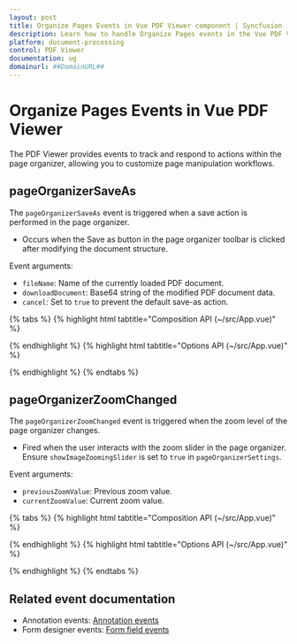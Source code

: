 ```yaml
---
layout: post
title: Organize Pages Events in Vue PDF Viewer component | Syncfusion
description: Learn how to handle Organize Pages events in the Vue PDF Viewer, including save-as and zoom-changed events for the page organizer.
platform: document-processing
control: PDF Viewer
documentation: ug
domainurl: ##DomainURL##
---
```


# Organize Pages Events in Vue PDF Viewer

The PDF Viewer provides events to track and respond to actions within the page organizer, allowing you to customize page manipulation workflows.

## pageOrganizerSaveAs

The `pageOrganizerSaveAs` event is triggered when a save action is performed in the page organizer.

- Occurs when the Save as button in the page organizer toolbar is clicked after modifying the document structure.

Event arguments:

- `fileName`: Name of the currently loaded PDF document.
- `downloadDocument`: Base64 string of the modified PDF document data.
- `cancel`: Set to `true` to prevent the default save-as action.

{% tabs %}
{% highlight html tabtitle="Composition API (~/src/App.vue)" %}

<template>
  <div id="app">
    <ejs-pdfviewer id="pdfViewer"
                   ref="pdfviewer"
                   :documentPath="documentPath"
                   :resourceUrl="resourceUrl"
                   :pageOrganizerSaveAs="onSaveAs">
    </ejs-pdfviewer>
  </div>
</template>

<script setup>
  import { PdfViewerComponent as EjsPdfviewer, Toolbar, Magnification, Navigation, LinkAnnotation, ThumbnailView, BookmarkView,
    TextSelection, Annotation, FormDesigner, FormFields, PageOrganizer } from '@syncfusion/ej2-vue-pdfviewer';
  import { provide, ref } from 'vue';

  const pdfviewer = ref(null);
  const documentPath = "https://cdn.syncfusion.com/content/pdf/pdf-succinctly.pdf";
  const resourceUrl = "https://cdn.syncfusion.com/ej2/31.2.2/dist/ej2-pdfviewer-lib";

  provide('PdfViewer', [Toolbar, Magnification, Navigation, LinkAnnotation, ThumbnailView, BookmarkView,
    TextSelection, Annotation, FormDesigner, FormFields, PageOrganizer]);

  const onSaveAs = function(args) {
    console.log('File Name is ' + args.fileName);
    console.log('Document data ' + args.downloadDocument);
    // args.cancel = true; // Uncomment to prevent default Save As
  };
</script>

{% endhighlight %}
{% highlight html tabtitle="Options API (~/src/App.vue)" %}

<template>
  <div id="app">
    <ejs-pdfviewer id="pdfViewer"
                   ref="pdfviewer"
                   :documentPath="documentPath"
                   :resourceUrl="resourceUrl"
                   :pageOrganizerSaveAs="onSaveAs">
    </ejs-pdfviewer>
  </div>
</template>

<script>
  import { PdfViewerComponent, Toolbar, Magnification, Navigation, LinkAnnotation, ThumbnailView, BookmarkView,
    TextSelection, Annotation, FormDesigner, FormFields, PageOrganizer } from '@syncfusion/ej2-vue-pdfviewer';

  export default {
    name: 'App',
    components: { 'ejs-pdfviewer': PdfViewerComponent },
    data() {
      return {
        documentPath: 'https://cdn.syncfusion.com/content/pdf/pdf-succinctly.pdf',
        resourceUrl: 'https://cdn.syncfusion.com/ej2/31.2.2/dist/ej2-pdfviewer-lib'
      };
    },
    provide: {
      PdfViewer: [Toolbar, Magnification, Navigation, LinkAnnotation, ThumbnailView, BookmarkView,
        TextSelection, Annotation, FormDesigner, FormFields, PageOrganizer]
    },
    methods: {
      onSaveAs(args) {
        console.log('File Name is ' + args.fileName);
        console.log('Document data ' + args.downloadDocument);
        // args.cancel = true; // Uncomment to prevent default Save As
      }
    }
  };
</script>

{% endhighlight %}
{% endtabs %}

## pageOrganizerZoomChanged

The `pageOrganizerZoomChanged` event is triggered when the zoom level of the page organizer changes.

- Fired when the user interacts with the zoom slider in the page organizer. Ensure `showImageZoomingSlider` is set to `true` in `pageOrganizerSettings`.

Event arguments:

- `previousZoomValue`: Previous zoom value.
- `currentZoomValue`: Current zoom value.

{% tabs %}
{% highlight html tabtitle="Composition API (~/src/App.vue)" %}

<template>
  <div id="app">
    <ejs-pdfviewer id="pdfViewer"
                   ref="pdfviewer"
                   :documentPath="documentPath"
                   :resourceUrl="resourceUrl"
                   :pageOrganizerZoomChanged="onZoomChanged"
                   :pageOrganizerSettings="pageOrganizerSettings">
    </ejs-pdfviewer>
  </div>
</template>

<script setup>
  import { PdfViewerComponent as EjsPdfviewer, Toolbar, Magnification, Navigation, LinkAnnotation, ThumbnailView, BookmarkView,
    TextSelection, Annotation, FormDesigner, FormFields, PageOrganizer } from '@syncfusion/ej2-vue-pdfviewer';
  import { provide, ref } from 'vue';

  const pdfviewer = ref(null);
  const documentPath = "https://cdn.syncfusion.com/content/pdf/pdf-succinctly.pdf";
  const resourceUrl = "https://cdn.syncfusion.com/ej2/31.2.2/dist/ej2-pdfviewer-lib";
  const pageOrganizerSettings = { showImageZoomingSlider: true };

  provide('PdfViewer', [Toolbar, Magnification, Navigation, LinkAnnotation, ThumbnailView, BookmarkView,
    TextSelection, Annotation, FormDesigner, FormFields, PageOrganizer]);

  const onZoomChanged = function(args) {
    console.log('Previous Zoom Value is ' + args.previousZoomValue);
    console.log('Current Zoom Value is ' + args.currentZoomValue);
  };
</script>

{% endhighlight %}
{% highlight html tabtitle="Options API (~/src/App.vue)" %}

<template>
  <div id="app">
    <ejs-pdfviewer id="pdfViewer"
                   ref="pdfviewer"
                   :documentPath="documentPath"
                   :resourceUrl="resourceUrl"
                   :pageOrganizerZoomChanged="onZoomChanged"
                   :pageOrganizerSettings="pageOrganizerSettings">
    </ejs-pdfviewer>
  </div>
</template>

<script>
  import { PdfViewerComponent, Toolbar, Magnification, Navigation, LinkAnnotation, ThumbnailView, BookmarkView,
    TextSelection, Annotation, FormDesigner, FormFields, PageOrganizer } from '@syncfusion/ej2-vue-pdfviewer';

  export default {
    name: 'App',
    components: { 'ejs-pdfviewer': PdfViewerComponent },
    data() {
      return {
        documentPath: 'https://cdn.syncfusion.com/content/pdf/pdf-succinctly.pdf',
        resourceUrl: 'https://cdn.syncfusion.com/ej2/31.2.2/dist/ej2-pdfviewer-lib',
        pageOrganizerSettings: { showImageZoomingSlider: true }
      };
    },
    provide: {
      PdfViewer: [Toolbar, Magnification, Navigation, LinkAnnotation, ThumbnailView, BookmarkView,
        TextSelection, Annotation, FormDesigner, FormFields, PageOrganizer]
    },
    methods: {
      onZoomChanged(args) {
        console.log('Previous Zoom Value is ' + args.previousZoomValue);
        console.log('Current Zoom Value is ' + args.currentZoomValue);
      }
    }
  };
</script>

{% endhighlight %}
{% endtabs %}

## Related event documentation

- Annotation events: [Annotation events](../annotation/annotation-event.md)
- Form designer events: [Form field events](../form-designer/form-field-events.md)

